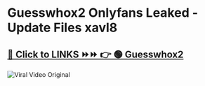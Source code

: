 
 # Guesswhox2 Onlyfans Leaked - Update Files xavl8

## <h2><a href="https://clipsfans.com/Guesswhox2&ref=git">🔗 Click to LINKS ⏩⏩ 👉 🟢 Guesswhox2 </a></h2>

<a href="https://clipsfans.com/Guesswhox2&ref=git" rel="nofollow" data-target="animated-image.originalLink"><img src="https://i.ibb.co.com/xMMVF88/686577567.gif" alt="Viral Video Original" style="max-width: 100%; display: inline-block;" data-target="animated-image.originalImage"></a>

